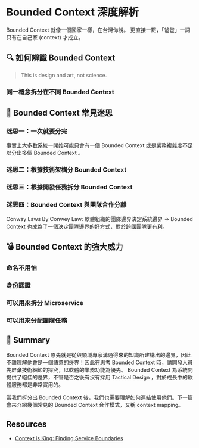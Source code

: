 # Bounded Context 深度解析

Bounded Context 就像一個國家一樣，在台灣你說。
更直接一點，「爸爸」一詞只有在自己家 (context) 才成立。

## 🔍 如何辨識 Bounded Context

> This is design and art, not science.

### 同一概念拆分在不同 Bounded Context

## 🚫 Bounded Context 常見迷思

### 迷思一：一次就要分完

事實上大多數系統一開始可能只會有一個 Bounded Context 或是業務複雜度不足以分出多個 Bounded Context 。

### 迷思二：根據技術架構分 Bounded Context

### 迷思三：根據開發任務拆分 Bounded Context

### 迷思四：Bounded Context 與團隊合作分離

Conway Laws
By Conwey Law: 軟體組織的團隊邊界決定系統邊界 => Bounded Context 也成為了一個決定團隊邊界的好方式，對於跨國團隊更有利。

## 💣 Bounded Context 的強大威力

### 命名不用怕

### 身份認證

### 可以用來拆分 Microservice

### 可以用來分配團隊任務

## 📝 Summary

Bounded Context 原先就是從與領域專家溝通得來的知識所建構出的邊界，因此不難理解他會是一個語意的邊界！因此在思考 Bounded Context 時，請開發人員先屏棄技術細節的探究，以軟體的業務功能為優先。
Bounded Context 為系統間提供了絕佳的邊界，不管是否之後有沒有採用 Tactical Design ，對於成長中的軟體服務都是非常實用的。

當我們拆分出 Bounded Context 後，我們也需要理解如何連結使用他們。下一篇會來介紹幾個常見的 Bounded Context 合作模式，又稱 context mapping。

## Resources

- [Context is King: Finding Service Boundaries](https://dev.to/codeopinion/context-is-king-finding-service-boundaries-4mob)
